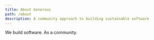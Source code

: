 ```yaml
---
title: About Generous
path: /about
description: A community approach to building sustainable software
---
```


We build software. As a community.
